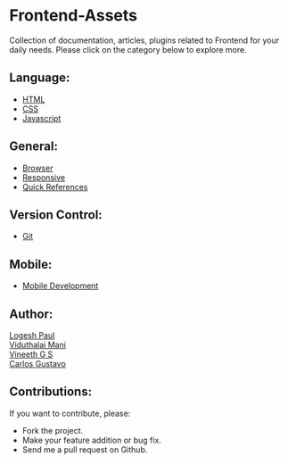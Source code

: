 # Frontend-Assets
Collection of documentation, articles, plugins related to Frontend for your daily needs.
Please click on the category below to explore more.

## Language:

* [HTML](https://github.com/logeshpaul/FrontEnd-Development-Resources/tree/master/HTML)
* [CSS](https://github.com/logeshpaul/FrontEnd-Development-Resources/tree/master/CSS)
* [Javascript](https://github.com/logeshpaul/FrontEnd-Development-Resources/tree/master/Javascript)

## General:

* [Browser](https://github.com/logeshpaul/FrontEnd-Development-Resources/tree/master/Browser)
* [Responsive](https://github.com/logeshpaul/FrontEnd-Development-Resources/tree/master/Responsive)
* [Quick References](https://github.com/logeshpaul/FrontEnd-Development-Resources/tree/master/Quick-References)

## Version Control:

* [Git](https://github.com/logeshpaul/FrontEnd-Development-Resources/tree/master/Git)

## Mobile:

* [Mobile Development](https://github.com/logeshpaul/FrontEnd-Development-Resources/tree/master//Mobile-Development)

## Author:

<a href="http:/www.twitter.com/logeshpaul">Logesh Paul</a><br/>
<a href="http:/www.twitter.com/viduthalai1947">Viduthalai Mani</a><br/>
<a href="http://twitter.com/gsvineeth">Vineeth G S</a><br/>
<a href="http://twitter.com/froskie">Carlos Gustavo</a><br/>

## Contributions:
If you want to contribute, please:

* Fork the project.
* Make your feature addition or bug fix.
* Send me a pull request on Github.

